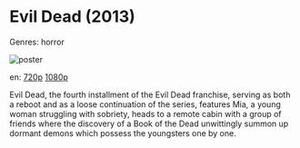 # Evil Dead (2013)

Genres: horror

![poster](http://image.tmdb.org/t/p/w500/z56CMoFXOhq4zieKMsokLaiB4qE.jpg)

en:
  [720p](magnet:?xt=urn:btih:6CA9BF06F0B1419A8ED6CBC4E922C270DF20B662&tr=udp://glotorrents.pw:6969/announce&tr=udp://tracker.opentrackr.org:1337/announce&tr=udp://torrent.gresille.org:80/announce&tr=udp://tracker.openbittorrent.com:80&tr=udp://tracker.coppersurfer.tk:6969&tr=udp://tracker.leechers-paradise.org:6969&tr=udp://p4p.arenabg.ch:1337&tr=udp://tracker.internetwarriors.net:1337)
  [1080p](magnet:?xt=urn:btih:854800D77EE9F85F0883D29A1C3DDF1E701C1C17&tr=udp://glotorrents.pw:6969/announce&tr=udp://tracker.opentrackr.org:1337/announce&tr=udp://torrent.gresille.org:80/announce&tr=udp://tracker.openbittorrent.com:80&tr=udp://tracker.coppersurfer.tk:6969&tr=udp://tracker.leechers-paradise.org:6969&tr=udp://p4p.arenabg.ch:1337&tr=udp://tracker.internetwarriors.net:1337)
  


Evil Dead, the fourth installment of the Evil Dead franchise, serving as both a reboot and as a loose continuation of the series, features Mia, a young woman struggling with sobriety, heads to a remote cabin with a group of friends where the discovery of a Book of the Dead unwittingly summon up dormant demons which possess the youngsters one by one.